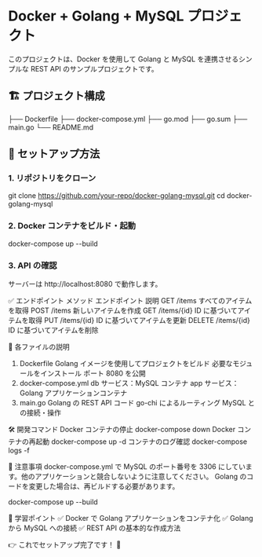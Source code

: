# Docker + Golang + MySQL プロジェクト  

このプロジェクトは、Docker を使用して Golang と MySQL を連携させるシンプルな REST API のサンプルプロジェクトです。  

## 🏗️ **プロジェクト構成**  
├── Dockerfile
├── docker-compose.yml
├── go.mod
├── go.sum
├── main.go
└── README.md

## 🚀 **セットアップ方法**  

### 1. **リポジトリをクローン**  
git clone https://github.com/your-repo/docker-golang-mysql.git
cd docker-golang-mysql

### 2. Docker コンテナをビルド・起動
docker-compose up --build

### 3. API の確認
サーバーは http://localhost:8080 で動作します。

✅ エンドポイント
メソッド	エンドポイント	説明
GET	/items	すべてのアイテムを取得
POST	/items	新しいアイテムを作成
GET	/items/{id}	ID に基づいてアイテムを取得
PUT	/items/{id}	ID に基づいてアイテムを更新
DELETE	/items/{id}	ID に基づいてアイテムを削除

📂 各ファイルの説明
1. Dockerfile
Golang イメージを使用してプロジェクトをビルド
必要なモジュールをインストール
ポート 8080 を公開
2. docker-compose.yml
db サービス：MySQL コンテナ
app サービス：Golang アプリケーションコンテナ
3. main.go
Golang の REST API コード
go-chi によるルーティング
MySQL との接続・操作

🛠️ 開発コマンド
Docker コンテナの停止
docker-compose down
Docker コンテナの再起動
docker-compose up -d
コンテナのログ確認
docker-compose logs -f

📝 注意事項
docker-compose.yml で MySQL のポート番号を 3306 にしています。他のアプリケーションと競合しないように注意してください。
Golang のコードを変更した場合は、再ビルドする必要があります。

docker-compose up --build

🎯 学習ポイント
✅ Docker で Golang アプリケーションをコンテナ化
✅ Golang から MySQL への接続
✅ REST API の基本的な作成方法

👉 これでセットアップ完了です！ 🚀